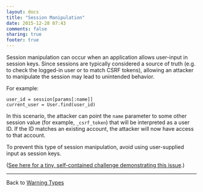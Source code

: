 ```yaml
---
layout: docs
title: "Session Manipulation"
date: 2015-12-28 07:43
comments: false
sharing: true
footer: true
---
```


Session manipulation can occur when an application allows user-input in session keys.
Since sessions are typically considered a source of truth (e.g. to check the logged-in user or to match CSRF tokens),
allowing an attacker to manipulate the session may lead to unintended behavior.

For example:

    user_id = session[params[:name]]
    current_user = User.find(user_id)

In this scenario, the attacker can point the `name` parameter to some other session value (for example, `_csrf_token`) that will be interpreted
as a user ID. If the ID matches an existing account, the attacker will now have access to that account.

To prevent this type of session manipulation, avoid using user-supplied input as session keys.

([See here for a tiny, self-contained challenge demonstrating this issue](https://gist.github.com/joernchen/9dfa57017b4732c04bcc).)

---

Back to [Warning Types](/docs/warning_types)
